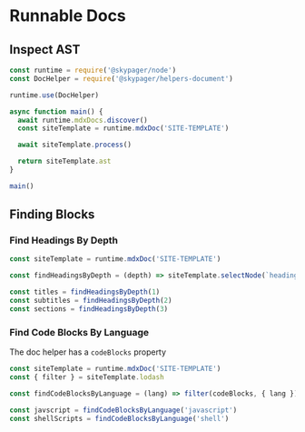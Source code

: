 # Runnable Docs

## Inspect AST

```javascript
const runtime = require('@skypager/node')
const DocHelper = require('@skypager/helpers-document')

runtime.use(DocHelper)

async function main() {
  await runtime.mdxDocs.discover()
  const siteTemplate = runtime.mdxDoc('SITE-TEMPLATE')

  await siteTemplate.process()

  return siteTemplate.ast
}

main()
```

## Finding Blocks 

### Find Headings By Depth

```javascript
const siteTemplate = runtime.mdxDoc('SITE-TEMPLATE')

const findHeadingsByDepth = (depth) => siteTemplate.selectNode(`heading[depth=${depth}]`)

const titles = findHeadingsByDepth(1)
const subtitles = findHeadingsByDepth(2)
const sections = findHeadingsByDepth(3)
```

### Find Code Blocks By Language

The doc helper has a `codeBlocks` property  

```javascript
const siteTemplate = runtime.mdxDoc('SITE-TEMPLATE')
const { filter } = siteTemplate.lodash

const findCodeBlocksByLanguage = (lang) => filter(codeBlocks, { lang })

const javscript = findCodeBlocksByLanguage('javascript')
const shellScripts = findCodeBlocksByLanguage('shell')
```
